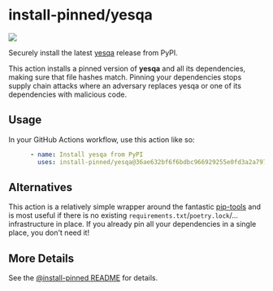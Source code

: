 

# install-pinned/yesqa

![](https://shields.io/badge/python-3.7%20%7C%203.8%20%7C%203.9%20%7C%203.10%20%7C%203.11-blue)

Securely install the latest [yesqa](https://pypi.org/project/yesqa/) release from PyPI.

This action installs a pinned version of **yesqa** and all its dependencies,         making sure that file hashes match. Pinning your dependencies stops supply chain attacks where an adversary         replaces yesqa or one of its dependencies with malicious code.

## Usage

In your GitHub Actions workflow, use this action like so:

```yaml
      - name: Install yesqa from PyPI
        uses: install-pinned/yesqa@36ae632bf6f6bdbc966929255e0fd3a2a797a465  # 1.4.0
```

## Alternatives

This action is a relatively simple wrapper around the fantastic [pip-tools](https://pip-tools.rtfd.io)         and is most useful if there is no existing `requirements.txt`/`poetry.lock`/... infrastructure in place.         If you already pin all your dependencies in a single place, you don't need it!

## More Details

See the [@install-pinned README](https://github.com/install-pinned) for details.
